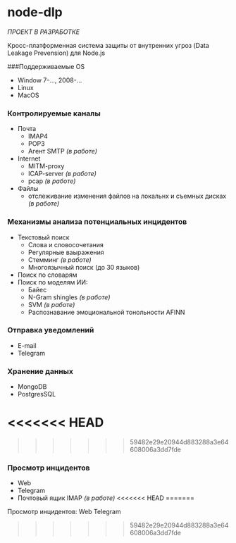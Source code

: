 # node-dlp
*ПРОЕКТ В РАЗРАБОТКЕ*

Кросс-платформенная система защиты от внутренних угроз (Data Leakage Prevension) для Node.js

###Поддерживаемые OS
* Window 7-..., 2008-...
* Linux
* MacOS

### Контролируемые каналы
* Почта
	- IMAP4
	- POP3
	- Агент SMTP *(в работе)*
* Internet
	- MITM-proxy
	- ICAP-server *(в работе)*
	- pcap *(в работе)*
* Файлы
	- отслеживание изменения файлов на локальнх и съемных дисках *(в работе)*

### Механизмы анализа потенциальных инцидентов
* Текстовый	поиск
	- Слова и словосочетания
	- Регулярные ваыражения
	- Стемминг *(в работе)*
	- Многоязычный поиск (до 30 языков)
* Поиск по словарям
* Поиск по моделям ИИ:
	- Байес
	- N-Gram shingles *(в работе)*
	- SVM *(в работе)*
	- Распознавание эмоциональной тонольности AFINN

### Отправка уведомлений
* E-mail
* Telegram

### Хранение данных
* MongoDB
* PostgresSQL

<<<<<<< HEAD
=======

>>>>>>> 59482e29e20944d883288a3e64608006a3dd7fde
### Просмотр инцидентов
* Web
* Telegram
* Почтовый ящик IMAP *(в работе)*
<<<<<<< HEAD
=======

Просмотр инцидентов:
	Web
	Telegram
>>>>>>> 59482e29e20944d883288a3e64608006a3dd7fde




